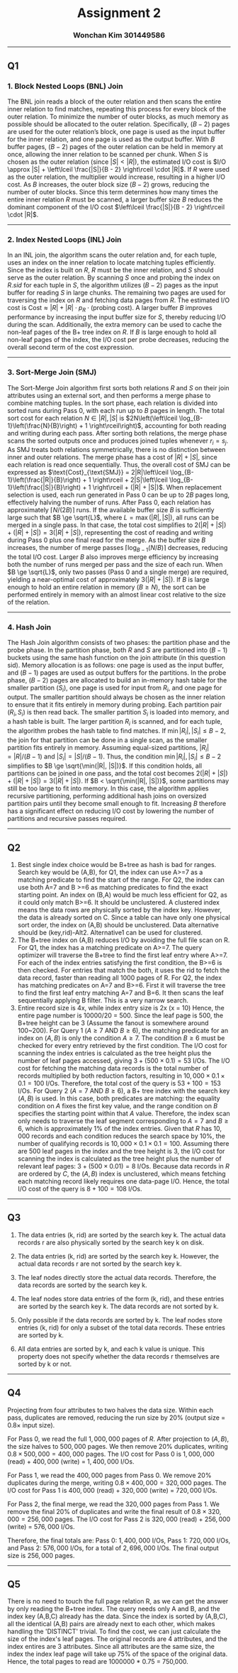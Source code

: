 <div><center><h1>Assignment 2</h1></center></div> <div><center><h3>Wonchan Kim 301449586</h3></center></div>

---

## Q1

### 1. Block Nested Loops (BNL) Join

The BNL join reads a block of the outer relation and then scans the entire inner relation to find matches, repeating this process for every block of the outer relation. To minimize the number of outer blocks, as much memory as possible should be allocated to the outer relation. Specifically, $(B - 2)$ pages are used for the outer relation’s block, one page is used as the input buffer for the inner relation, and one page is used as the output buffer. With $B$ buffer pages, $(B - 2)$ pages of the outer relation can be held in memory at once, allowing the inner relation to be scanned per chunk. When $S$ is chosen as the outer relation (since $|S| < |R|$), the estimated I/O cost is $I/O \approx |S| + \left\lceil \frac{|S|}{B - 2} \right\rceil \cdot |R|$. If $R$ were used as the outer relation, the multiplier would increase, resulting in a higher I/O cost. As $B$ increases, the outer block size $(B - 2)$ grows, reducing the number of outer blocks. Since this term determines how many times the entire inner relation $R$ must be scanned, a larger buffer size $B$ reduces the dominant component of the I/O cost $\left\lceil \frac{|S|}{B - 2} \right\rceil \cdot |R|$.

---

### 2. Index Nested Loops (INL) Join

In an INL join, the algorithm scans the outer relation and, for each tuple, uses an index on the inner relation to locate matching tuples efficiently. Since the index is built on $R$, $R$ must be the inner relation, and $S$ should serve as the outer relation. By scanning $S$ once and probing the index on $R.sid$ for each tuple in $S$, the algorithm utilizes $(B - 2)$ pages as the input buffer for reading $S$ in large chunks. The remaining two pages are used for traversing the index on $R$ and fetching data pages from $R$. The estimated I/O cost is $\text{Cost} \approx |R| + |R| \cdot p_R \cdot (\text{probing cost})$. 
A larger buffer $B$ improves performance by increasing the input buffer size for $S$, thereby reducing I/O during the scan. Additionally, the extra memory can be used to cache the non-leaf pages of the B+ tree index on $R$. If $B$ is large enough to hold all non-leaf pages of the index, the I/O cost per probe decreases, reducing the overall second term of the cost expression.

---

### 3. Sort-Merge Join (SMJ)

The Sort-Merge Join algorithm first sorts both relations $R$ and $S$ on their join attributes using an external sort, and then performs a merge phase to combine matching tuples. In the sort phase, each relation is divided into sorted runs during Pass 0, with each run up to $B$ pages in length. The total sort cost for each relation $N \in {|R|, |S|}$ is $2N\left(\left\lceil \log_{B-1}\left(\frac{N}{B}\right) + 1 \right\rceil\right)$, accounting for both reading and writing during each pass. After sorting both relations, the merge phase scans the sorted outputs once and produces joined tuples whenever $r_i = s_j$. As SMJ treats both relations symmetrically, there is no distinction between inner and outer relations. The merge phase has a cost of $|R| + |S|$, since each relation is read once sequentially. Thus, the overall cost of SMJ can be expressed as $\text{Cost}_{\text{SMJ}} = 2|R|\left\lceil \log_{B-1}\left(\frac{|R|}{B}\right) + 1 \right\rceil + 2|S|\left\lceil \log_{B-1}\left(\frac{|S|}{B}\right) + 1 \right\rceil + (|R| + |S|)$. When replacement selection is used, each run generated in Pass 0 can be up to $2B$ pages long, effectively halving the number of runs. After Pass 0, each relation has approximately $\lceil N / (2B) \rceil$ runs. If the available buffer size $B$ is sufficiently large such that $B \ge \sqrt{L}$, where $L = \max(|R|, |S|)$, all runs can be merged in a single pass. In that case, the total cost simplifies to $2(|R| + |S|) + (|R| + |S|) = 3(|R| + |S|)$, representing the cost of reading and writing during Pass 0 plus one final read for the merge. As the buffer size $B$ increases, the number of merge passes $\lceil \log_{B-1}(N/B) \rceil$ decreases, reducing the total I/O cost. Larger $B$ also improves merge efficiency by increasing both the number of runs merged per pass and the size of each run. When $B \ge \sqrt{L}$, only two passes (Pass 0 and a single merge) are required, yielding a near-optimal cost of approximately $3(|R| + |S|)$. If $B$ is large enough to hold an entire relation in memory ($B \ge N$), the sort can be performed entirely in memory with an almost linear cost relative to the size of the relation.

---

### 4. Hash Join

The Hash Join algorithm consists of two phases: the partition phase and the probe phase. In the partition phase, both $R$ and $S$ are partitioned into $(B - 1)$ buckets using the same hash function on the join attribute (in this question sid). Memory allocation is as follows: one page is used as the input buffer, and $(B - 1)$ pages are used as output buffers for the partitions. In the probe phase, $(B - 2)$ pages are allocated to build an in-memory hash table for the smaller partition ($S_i$), one page is used for input from $R_i$, and one page for output. The smaller partition should always be chosen as the inner relation to ensure that it fits entirely in memory during probing. Each partition pair $(R_i, S_i)$ is then read back. The smaller partition $S_i$ is loaded into memory, and a hash table is built. The larger partition $R_i$ is scanned, and for each tuple, the algorithm probes the hash table to find matches. If $\min{|R_i|, |S_i|} \le B - 2$, the join for that partition can be done in a single scan, as the smaller partition fits entirely in memory. Assuming equal-sized partitions, $|R_i| = |R| / (B - 1)$ and $|S_i| = |S| / (B - 1)$. Thus, the condition $\min{|R_i|, |S_i|} \le B - 2$ simplifies to $B \ge \sqrt{\min(|R|, |S|)}$. If this condition holds, all partitions can be joined in one pass, and the total cost becomes $2(|R| + |S|) + (|R| + |S|) = 3(|R| + |S|)$. If $B < \sqrt{\min(|R|, |S|)}$, some partitions may still be too large to fit into memory. In this case, the algorithm applies recursive partitioning, performing additional hash joins on oversized partition pairs until they become small enough to fit. Increasing $B$ therefore has a significant effect on reducing I/O cost by lowering the number of partitions and recursive passes required.

---
## Q2

1. Best single index choice would be B+tree as hash is bad for ranges. Search key would be (A,B), for Q1, the index can use A>=7 as a matching predicate to find the start of the range. For Q2, the index can use both A=7 and B >=6 as matching predicates to find the exact starting point. An index on (B,A) would be much less efficient for Q2, as it could only match B>=6. 
   It should be unclustered. A clustered index means the data rows are physically sorted by the index key. However, the data is already sorted on C. Since a table can have only one physical sort order, the index on (A,B) should be unclustered.
   Data alternative should be (key,rid)-Alt2. Alternative1 can be used for clustered. 
2. The B+tree index on (A,B) reduces I/O by avoiding the full file scan on R. 
   For Q1, the index has a matching predicate on A>=7. The query optimizer will traverse the B+tree to find the first leaf entry where A>=7. For each of the index entries satisfying the first condition, the B>=6 is then checked. For entries that match the both, it uses the rid to fetch the data record, faster than reading all 1000 pages of R. 
   For Q2, the index has matching predicates on A=7 and B>=6. First it will traverse the tree to find the first leaf entry matching A=7 and B=6. It then scans the leaf sequentially applying B filter. This is a very narrow search. 
3. Entire record size is 4x, while index entry size is 2x (x = 10)   Hence, the entire page number is 10000/20 = 500.
   Since the leaf page is 500, the B+tree height can be 3 (Assume the fanout is somewhere around 100~200).
   For Query 1 ($A \ge 7$ AND $B \ge 6$), the matching predicate for an index on $(A, B)$ is only the condition $A \ge 7$. The condition $B \ge 6$ must be checked for every entry retrieved by the first condition. The I/O cost for scanning the index entries is calculated as the tree height plus the number of leaf pages accessed, giving $3 + (500 \times 0.1) = 53$ I/Os. The I/O cost for fetching the matching data records is the total number of records multiplied by both reduction factors, resulting in $10{,}000 \times 0.1 \times 0.1 = 100$ I/Os. Therefore, the total cost of the query is $53 + 100 = 153$ I/Os.
   For Query 2 ($A = 7$ AND $B \ge 6$), a B+ tree index with the search key $(A, B)$ is used. In this case, both predicates are matching: the equality condition on $A$ fixes the first key value, and the range condition on $B$ specifies the starting point within that $A$ value. Therefore, the index scan only needs to traverse the leaf segment corresponding to $A = 7$ and $B \ge 6$, which is approximately 1% of the index entries. Given that $R$ has $10{,}000$ records and each condition reduces the search space by 10%, the number of qualifying records is $10{,}000 \times 0.1 \times 0.1 = 100$. Assuming there are $500$ leaf pages in the index and the tree height is $3$, the I/O cost for scanning the index is calculated as the tree height plus the number of relevant leaf pages: $3 + (500 \times 0.01) = 8$ I/Os. Because data records in $R$ are ordered by $C$, the $(A, B)$ index is unclustered, which means fetching each matching record likely requires one data-page I/O. Hence, the total I/O cost of the query is $8 + 100 = 108$ I/Os.


---
## Q3
1. The data entries (k, rid) are sorted by the search key k. The actual data records r are also physically sorted by the search key k on disk.
    
2. The data entries (k, rid) are sorted by the search key k. However, the actual data records r are not sorted by the search key k.
    
3. The leaf nodes directly store the actual data records. Therefore, the data records are sorted by the search key k.
    
4. The leaf nodes store data entries of the form (k, rid), and these entries are sorted by the search key k. The data records are not sorted by k.
    
5. Only possible if the data records are sorted by k. The leaf nodes store entries (k, rid) for only a subset of the total data records. These entries are sorted by k.
    
6. All data entries are sorted by k, and each k value is unique. This property does not specify whether the data records r themselves are sorted by k or not.

---
## Q4
Projecting from four attributes to two halves the data size. Within each pass, duplicates are removed, reducing the run size by 20% (output size = $0.8 \times$ input size).

For Pass 0, we read the full $1{,}000{,}000$ pages of $R$. After projection to $(A, B)$, the size halves to $500{,}000$ pages. We then remove 20% duplicates, writing $0.8 \times 500{,}000 = 400{,}000$ pages. The I/O cost for Pass 0 is $1{,}000{,}000$ (read) $+$ $400{,}000$ (write) $=$ $1{,}400{,}000$ I/Os.

For Pass 1, we read the $400{,}000$ pages from Pass 0. We remove 20% duplicates during the merge, writing $0.8 \times 400{,}000 = 320{,}000$ pages. The I/O cost for Pass 1 is $400{,}000$ (read) $+$ $320{,}000$ (write) $=$ $720{,}000$ I/Os.

For Pass 2, the final merge, we read the $320{,}000$ pages from Pass 1. We remove the final 20% of duplicates and write the final result of $0.8 \times 320{,}000 = 256{,}000$ pages. The I/O cost for Pass 2 is $320{,}000$ (read) $+$ $256{,}000$ (write) $=$ $576{,}000$ I/Os.

Therefore, the final totals are: Pass 0: $1{,}400{,}000$ I/Os, Pass 1: $720{,}000$ I/Os, and Pass 2: $576{,}000$ I/Os, for a total of $2{,}696{,}000$ I/Os. The final output size is $256{,}000$ pages.

---
## Q5
There is no need to touch the full page relation R, as we can get the answer by only reading the B+tree index. The query needs only A and B, and the index key (A,B,C) already has the data. Since the index is sorted by (A,B,C), all the identical (A,B) pairs are already next to each other, which makes handling the 'DISTINCT' trivial. To find the cost, we can just calculate the size of the index's leaf pages. The original records are 4 attributes, and the index entires are 3 attributes. Since all attributes are the same size, the index the index leaf page will take up 75% of the space of the original data. Hence, the total pages to read are 1000000 * 0.75 = 750,000. 